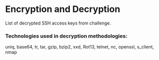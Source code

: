 # Encryption and Decryption

List of decrypted SSH access keys from challenge.

### Technologies used in decryption methodologies:

uniq, base64, tr, tar, gzip, bzip2, xxd, Rot13, telnet, nc, openssl, s_client, nmap
